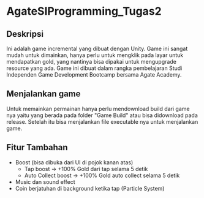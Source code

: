 # AgateSIProgramming_Tugas2

## Deskripsi
Ini adalah game incremental yang dibuat dengan Unity. Game ini sangat mudah untuk dimainkan, hanya perlu untuk mengklik pada layar untuk mendapatkan gold, yang nantinya bisa dipakai untuk mengupgrade resource yang ada. Game ini dibuat dalam rangka pembelajaran Studi Independen Game Development Bootcamp bersama Agate Academy.

## Menjalankan game
Untuk memainkan permainan hanya perlu mendownload build dari game nya yaitu yang berada pada folder "Game Build" atau bisa didownload pada release. Setelah itu bisa menjalankan file executable nya untuk menjalankan game.

## Fitur Tambahan

- Boost (bisa dibuka dari UI di pojok kanan atas)
    - Tap boost -> +100% Gold dari tap selama 5 detik
    - Auto Collect boost -> +100% Gold auto collect selama 5 detik
- Music dan sound effect
- Coin berjatuhan di background ketika tap (Particle System)